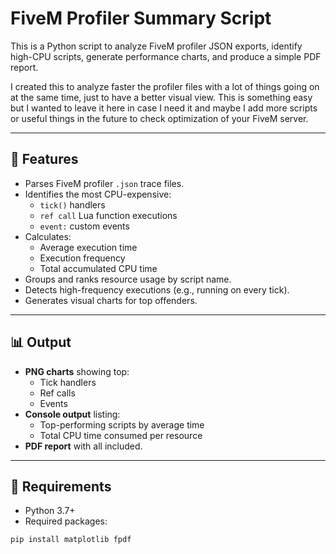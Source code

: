 # FiveM Profiler Summary Script
This is a Python script to analyze FiveM profiler JSON exports, identify high-CPU scripts, generate performance charts, and produce a simple PDF report.

I created this to analyze faster the profiler files with a lot of things going on at the same time, just to have a better visual view.
This is something easy but I wanted to leave it here in case I need it and maybe I add more scripts or useful things in the future to check optimization of your FiveM server.

---

## 🚀 Features

- Parses FiveM profiler `.json` trace files.
- Identifies the most CPU-expensive:
  - `tick()` handlers
  - `ref call` Lua function executions
  - `event:` custom events
- Calculates:
  - Average execution time
  - Execution frequency
  - Total accumulated CPU time
- Groups and ranks resource usage by script name.
- Detects high-frequency executions (e.g., running on every tick).
- Generates visual charts for top offenders.

---

## 📊 Output

- **PNG charts** showing top:
  - Tick handlers
  - Ref calls
  - Events
- **Console output** listing:
  - Top-performing scripts by average time
  - Total CPU time consumed per resource
- **PDF report** with all included.


---

## 🧰 Requirements

- Python 3.7+
- Required packages:

```bash
pip install matplotlib fpdf

